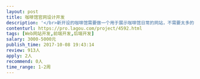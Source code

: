 ```yaml
---                
layout: post       
title: 咖啡馆官网设计开发           
description: '</br>新开设的咖啡馆需要做一个用于展示咖啡馆日常的网站，不需要太多的功能性开发，比较注重网站的整体设计。</br></br>喜好风格参考：http://www.roastbkk.com/</br></br>希望能在1-2周内完成，需要时间充裕的个人，能高效完成的工作室更好。</br>'     
contenturl: https://pro.lagou.com/project/4592.html      
tags: [Web网站开发,前端开发,后端开发]            
salary: 3000-5000元          
publish_time: 2017-10-08 19:43:14         
review: 913人                   
apply: 2人                   
recommend: 0人                   
time_range: 1-2周              
---                 
```

